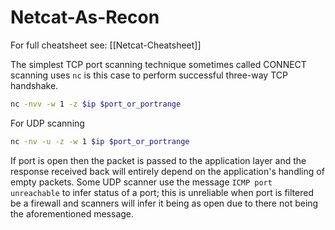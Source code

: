 # Netcat-As-Recon

For full cheatsheet see: [[Netcat-Cheatsheet]]

The simplest TCP port scanning technique sometimes called CONNECT scanning uses `nc` is this case to perform successful three-way TCP handshake.  

```bash
nc -nvv -w 1 -z $ip $port_or_portrange
```

For UDP scanning 
```bash
nc -nv -u -z -w 1 $ip $port_or_portrange
```
If port is open then the packet is passed to the application layer and the response received back will entirely depend on the application's handling of empty packets. Some UDP scanner use the message `ICMP port unreachable` to infer status of a port; this is unreliable when port is filtered be a firewall and scanners will infer it being as open due to there not being the aforementioned message.